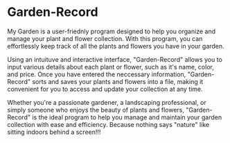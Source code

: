 # Garden-Record
My Garden is a user-friednly program designed to help you organize and manage your plant and flower collection. With this program, you can effortlessly keep track of all the plants and flowers you have in your garden. 

Using an intuituve and interactive interface, "Garden-Record" allows you to input various details about each plant or flower, such as it's name, color, and price. Once you have entered the neccessary information, "Garden-Record"  sorts and saves your plants and flowers into a file, making it convenient for you to access and update your collection at any time. 

Whether you're a passionate gardener, a landscaping professional, or simply someone who enjoys the beauty of plants and flowers, "Garden-Record" is the ideal program to help you manage and maintain your garden collection with ease and efficiency. 
Because nothing says "nature" like sitting indoors behind a screen!!! 
